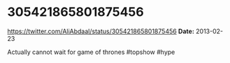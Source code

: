 # 305421865801875456
https://twitter.com/AliAbdaal/status/305421865801875456
**Date:** 2013-02-23

Actually cannot wait for game of thrones #topshow #hype
